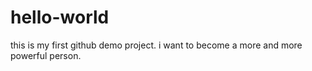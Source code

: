 # hello-world
this is my first github demo project.
i want to become a more and more powerful person.
